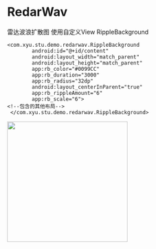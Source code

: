 # RedarWav
雷达波浪扩散图
使用自定义View RippleBackground

```
<com.xyu.stu.demo.redarwav.RippleBackground
        android:id="@+id/content"
        android:layout_width="match_parent"
        android:layout_height="match_parent"
        app:rb_color="#0099CC"
        app:rb_duration="3000"
        app:rb_radius="32dp"
        android:layout_centerInParent="true"
        app:rb_rippleAmount="6"
        app:rb_scale="6">
<!--包含的其他布局-->
 </com.xyu.stu.demo.redarwav.RippleBackground>
```
<img src="https://i.imgur.com/A3H4lIy.jpg?raw=true" width="280"/>
